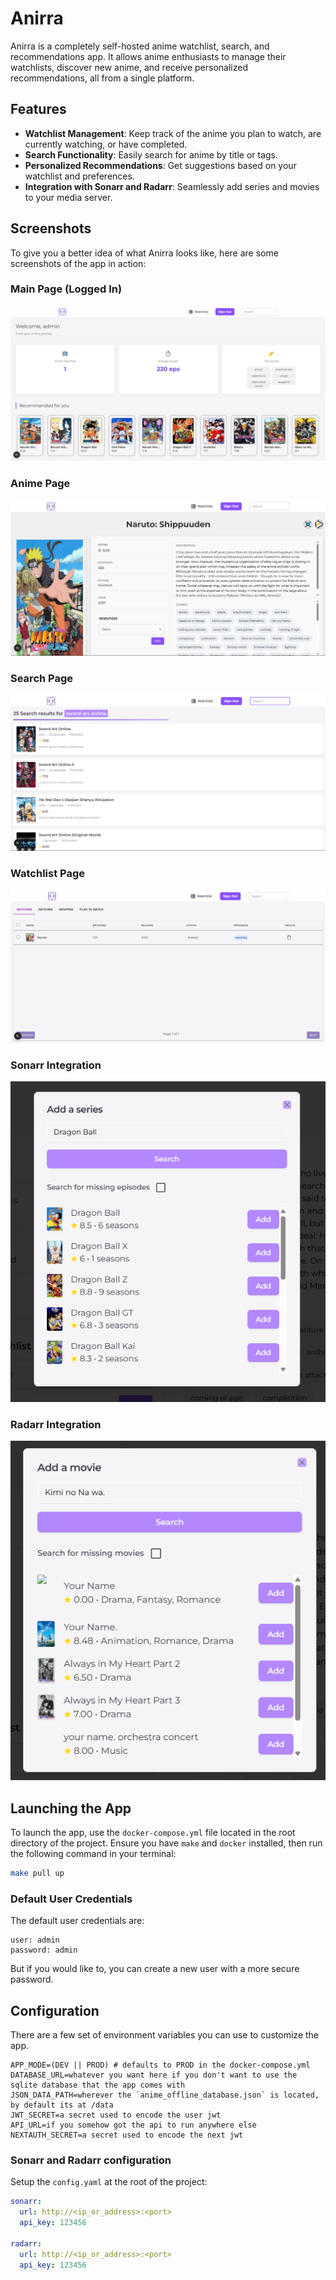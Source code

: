 # Anirra

Anirra is a completely self-hosted anime watchlist, search, and recommendations app. It allows anime enthusiasts to manage their watchlists, discover new anime, and receive personalized recommendations, all from a single platform.

## Features

- **Watchlist Management**: Keep track of the anime you plan to watch, are currently watching, or have completed.
- **Search Functionality**: Easily search for anime by title or tags.
- **Personalized Recommendations**: Get suggestions based on your watchlist and preferences.
- **Integration with Sonarr and Radarr**: Seamlessly add series and movies to your media server.

## Screenshots

To give you a better idea of what Anirra looks like, here are some screenshots of the app in action:

### Main Page (Logged In)
![Main Page](docs/images/main-page-logged-in.png)

### Anime Page
![Anime Page](docs/images/anime-page.png)

### Search Page
![Search Page](docs/images/search-page.png)

### Watchlist Page
![Watchlist Page](docs/images/watchlist-page.png)

### Sonarr Integration
![Sonarr](docs/images/sonarr.png)

### Radarr Integration
![Radarr](docs/images/radarr.png)

## Launching the App

To launch the app, use the `docker-compose.yml` file located in the root directory of the project. Ensure you have `make` and `docker` installed, then run the following command in your terminal:

```bash
make pull up
```

### Default User Credentials

The default user credentials are:

```
user: admin
password: admin
```

But if you would like to, you can create a new user with a more secure password.

## Configuration

There are a few set of environment variables you can use to customize the app. 

```
APP_MODE=(DEV || PROD) # defaults to PROD in the docker-compose.yml
DATABASE_URL=whatever you want here if you don't want to use the sqlite database that the app comes with
JSON_DATA_PATH=wherever the `anime_offline_database.json` is located, by default its at /data
JWT_SECRET=a secret used to encode the user jwt
API_URL=if you somehow got the api to run anywhere else
NEXTAUTH_SECRET=a secret used to encode the next jwt
```

### Sonarr and Radarr configuration

Setup the `config.yaml` at the root of the project:

```yaml
sonarr:
  url: http://<ip_or_address>:<port>
  api_key: 123456

radarr:
  url: http://<ip_or_address>:<port>
  api_key: 123456
```
